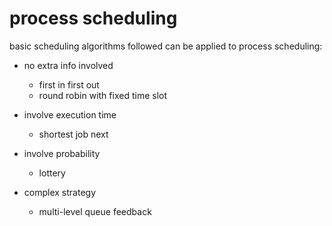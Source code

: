 # process scheduling

basic scheduling algorithms followed can be applied to process scheduling:

- no extra info involved
  - first in first out
  - round robin with fixed time slot

- involve execution time
  - shortest job next

- involve probability
  - lottery

- complex strategy
  - multi-level queue feedback 






